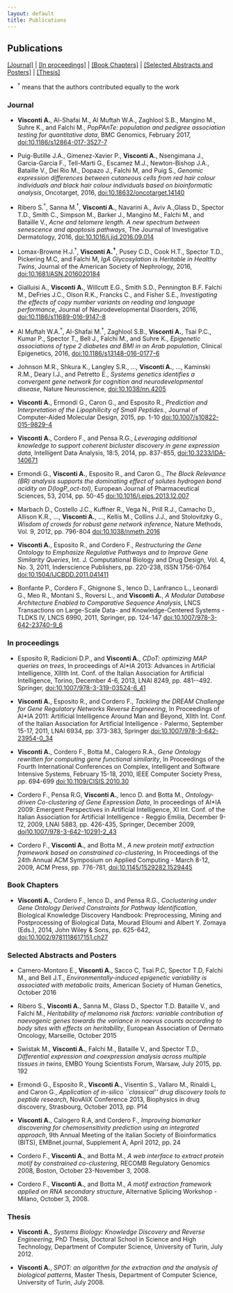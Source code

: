 ```yaml
---
layout: default
title: Publications 
---
```


## Publications

[[Journal]](#journal)
| [[In proceedings]](#in-proceedings)
| [[Book Chapters]](#book-chapters)
| [[Selected Abstracts and Posters]](#selected-abstracts-and-posters)
| [[Thesis]](#thesis)


- <sup>†</sup> means that the authors contributed equally to the work

###  Journal 

- **Visconti A.**, Al-Shafai M.,  Al Muftah W.A.,  Zaghlool S.B., Mangino M., Suhre K., and Falchi M., *PopPAnTe: population and pedigree association testing for quantitative data*, BMC Genomics, February 2017, [doi:10.1186/s12864-017-3527-7](doi:10.1186/s12864-017-3527-7)
		
- Puig-Butille J.A., Gimenez-Xavier P., **Visconti A.**, Nsengimana J., Garcia-Garcia F., Tell-Marti G., Escamez M.J., Newton-Bishop J.A., Bataille V., Del Rio M., Dopazo J., Falchi M, and Puig S., *Genomic expression differences between cutaneous cells from red hair colour individuals and black hair colour individuals based on bioinformatic analysis*, Oncotarget, 2016, [doi:10.18632/oncotarget.14140](doi:10.18632/oncotarget.14140)
		
- Ribero S.<sup>†</sup>, Sanna M.<sup>†</sup>, **Visconti A.**, Navarini A., Aviv A.,Glass D., Spector T.D., Smith C., Simpson M., Barker J., Mangino M., Falchi M., and Bataille V., *Acne and telomere length. A new spectrum between senescence and apoptosis pathways*, The Journal of Investigative Dermatology, 2016, [doi:10.1016/j.jid.2016.09.014](doi:10.1016/j.jid.2016.09.014) 
				
- Lomax-Browne H.J.<sup>†</sup>, **Visconti A.<sup>†</sup>**, Pusey C.D., Cook H.T., Spector T.D., Pickering M.C, and Falchi M, *IgA Glycosylation is Heritable in Healthy Twins*, Journal of the American Society of Nephrology, 2016, [doi:10.1681/ASN.2016020184](doi:10.1681/ASN.2016020184) 
		
- Gialluisi A., **Visconti A.**, Willcutt E.G., Smith S.D., Pennington B.F. Falchi M., DeFries J.C.,  Olson R.K., Francks C., and Fisher S.E., *Investigating the effects of copy number variants on reading and language performance*, Journal of Neurodevelopmental Disorders, 2016, [doi:10.1186/s11689-016-9147-8](doi:10.1186/s11689-016-9147-8)
		
- Al Muftah W.A.<sup>†</sup>, Al-Shafai M.<sup>†</sup>, Zaghlool S.B., **Visconti A.**, Tsai P.C., Kumar P., Spector T., Bell J., Falchi M., and Suhre K., *Epigenetic associations of type 2 diabetes and BMI in an Arab population*, Clinical Epigenetics, 2016, [doi:10.1186/s13148-016-0177-6](doi:10.1186/s13148-016-0177-6)
		
- Johnson M.R., Shkura K., Langley S.R., ..., **Visconti A.**, ..., Kaminski R.M., Deary I.J., and Petretto E., *Systems genetics identifies a convergent gene network for cognition and neurodevelopmental disease*, Nature Neuroscience, [doi:10.1038/nn.4205](doi:10.1038/nn.4205)
		
- **Visconti A.**, Ermondi G., Caron G., and Esposito R., *Prediction and Interpretation of the Lipophilicity of Small Peptides.*,  Journal of Computer-Aided Molecular Design, 2015, pp. 1-10 [doi:10.1007/s10822-015-9829-4](doi:10.1007/s10822-015-9829-4)
	
- **Visconti A.**, Cordero F., and Pensa R.G., *Leveraging additional knowledge to support coherent bicluster discovery in gene expression data*, Intelligent Data Analysis, 18:5, 2014, pp. 837-855, [doi:10.3233/IDA-140671](doi:10.3233/IDA-140671)
		
- Ermondi G., **Visconti A.**, Esposito R., and Caron G., *The Block Relevance (BR) analysis supports the dominating effect of solutes hydrogen bond acidity on D(logP_oct-tol)*, European Journal of Pharmaceutical Sciences, 53, 2014, pp. 50-45 [doi:10.1016/j.ejps.2013.12.007](doi:10.1016/j.ejps.2013.12.007)
	
- Marbach D., Costello J.C., Kuffner R., Vega N., Prill R.J., Camacho D., Allison K.R., ..., **Visconti A.**, ..., Kellis M., Collins J.J., and Stolovitzky G., *Wisdom of crowds for robust gene network inference*, Nature Methods, Vol. 9, 2012, pp. 796-804 [doi:10.1038/nmeth.2016](doi:10.1038/nmeth.2016)
		
- **Visconti A.**, Esposito R., and Cordero F., *Restructuring the Gene Ontology to Emphasize Regulative Pathways and to Improve Gene Similarity Queries*, Int. J. Computational Biology and Drug Design, Vol. 4, No. 3, 2011, Inderscience Publishers, pp. 220-238, ISSN 1756-0764 [doi:10.1504/IJCBDD.2011.041411](doi:10.1504/IJCBDD.2011.041411)

- Bonfante P., Cordero F., Ghignone S., Ienco D., Lanfranco L., Leonardi G., Meo R., Montani S., Roversi L., and **Visconti A.**, *A Modular Database Architecture Enabled to Comparative Sequence Analysis*, LNCS Transactions on Large-Scale Data- and Knowledge-Centered Systems - TLDKS IV, LNCS 6990, 2011, Springer, pp. 124-147 [doi:10.1007/978-3-642-23740-9_6](doi:10.1007/978-3-642-23740-9_6)


### In proceedings

- Esposito R, Radicioni D.P., and **Visconti A.**, *CDoT: optimizing MAP queries on trees*, In proceedings of AI*IA 2013: Advances in Artificial Intelligence, XIIIth Int. Conf. of the Italian Association for Artificial Intelligence, Torino, December 4-6, 2013, LNAI 8249, pp. 481--492. Springer, [doi:10.1007/978-3-319-03524-6_41](doi:10.1007/978-3-319-03524-6_41)	

- **Visconti A.**, Esposito R., and Cordero F., *Tackling the DREAM Challenge for Gene Regulatory Networks Reverse Engineering*, In Proceedings of AI*IA 2011: Artificial Intelligence Around Man and Beyond, XIIth Int. Conf. of the Italian Association for Artificial Intelligence - Palermo, September 15-17, 2011, LNAI 6934, pp. 373-383, Springer [doi:10.1007/978-3-642-23954-0_34](doi:10.1007/978-3-642-23954-0_34)

- **Visconti A.**, Cordero F., Botta M., Calogero R.A., *Gene Ontology rewritten for computing gene functional similarity*, In Proceedings of the Fourth International Conferences on Complex, Intelligent and Software Intensive Systems, February 15-18, 2010, IEEE Computer Society Press, pp. 694-699 [doi:10.1109/CISIS.2010.30](doi:10.1109/CISIS.2010.30)
		
- Cordero F., Pensa R.G, **Visconti A.**, Ienco D. and  Botta M., *Ontology-driven Co-clustering of Gene Expression Data*, In proceedings of AI*IA 2009: Emergent Perspectives in Artificial Intelligence, XI Int. Conf. of the Italian Association for Artificial Intelligence - Reggio Emilia, December 9-12, 2009, LNAI 5883, pp. 426-435, Springer, December 2009, [doi10.1007/978-3-642-10291-2_43](doi:10.1007/978-3-642-10291-2_43)
		
- Cordero F., **Visconti A.**, and Botta M., *A new protein motif extraction framework based on constrained co-clustering*, In Proceedings of the 24th Annual ACM Symposium on Applied Computing - March 8-12, 2009, ACM Press, pp. 776-781, [doi:10.1145/1529282.1529445](doi:10.1145/1529282.1529445)


### Book Chapters

- **Visconti A.**, Cordero F., Ienco D., and Pensa R.G., *Coclustering under Gene Ontology Derived Constraints for Pathway Identification*, Biological Knowledge Discovery Handbook: Preprocessing, Mining and Postprocessing of Biological Data, Mourad Elloumi and Albert Y. Zomaya (Eds.), 2014, John Wiley & Sons, pp. 625-642, [doi:10.1002/9781118617151.ch27](doi:10.1002/9781118617151.ch27)



### Selected Abstracts and Posters


- Carnero-Montoro E., **Visconti A.**, Sacco C, Tsai P.C, Spector T.D, Falchi M., and Bell J.T.,  *Environmentally-induced epigenetic variability is associated with metabolic traits*, American Society of Human Genetics, October 2016

- Ribero S., **Visconti A.**, Sanna M., Glass D., Spector T.D. Bataille V., and Falchi M., *Heritability of melanoma risk factors: variable contribution of naevogenic genes towards the variance in naevus counts according to body sites with effects on heritability*, European Association of Dermato Oncology, Marseille, October 2015
		
- Swistak M., **Visconti A.**, Falchi M., Bataille V., and Spector T.D., *Differential expression and coexpression analysis across multiple tissues in twins*, EMBO Young Scientists Forum, Warsaw, July 2015, pp. 192
			
- Ermondi G., Esposito R., **Visconti A.**, Visentin S., Vallaro M., Rinaldi L, and Caron G., *Application of in-silico ``classical'' drug discovery tools to peptide research*, NovAliX Conference 2013, Biophysics in drug discovery, Strasbourg, October 2013, pp. P14
	
- **Visconti A.**, Calogero R.A, and Cordero F., *Improving biomarker discovering for chemosensitivity prediction using an integrated approach*, 9th Annual Meeting of the Italian Society of Bioinformatics (BITS), EMBnet.journal, Supplement A, April 2012, pp. 24

- Cordero F., **Visconti A.**, and Botta M., *A web interface to extract protein motif by constrained co-clustering*, RECOMB Regulatory Genomics 2008, Boston, October 23-November 3, 2008.

- Cordero F., **Visconti A.**, and Botta M., *A motif extraction framework applied on RNA secondary structure*, Alternative Splicing Workshop - Milano, October 3, 2008.


### Thesis

- **Visconti A.**, *Systems Biology: Knowledge Discovery and Reverse Engineering*, PhD Thesis, Doctoral School in Science and High Technology, Department of Computer Science, University of Turin, July 2012.

- **Visconti A.**, *SPOT: an algorithm for the extraction and the analysis of biological patterns*, Master Thesis, Department of Computer Science, University of Turin, July 2008.


